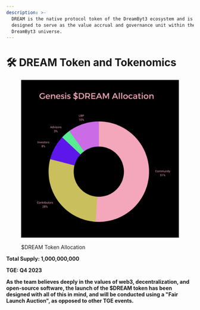 ```yaml
---
description: >-
  DREAM is the native protocol token of the DreamByt3 ecosystem and is currently
  designed to serve as the value accrual and governance unit within the
  DreamByt3 universe.
---
```


# 🛠 DREAM Token and Tokenomics



<figure><img src="../.gitbook/assets/DREAM_Tokenomics_Black_BG.png" alt=""><figcaption><p>$DREAM Token Allocation</p></figcaption></figure>

**Total Supply: 1,000,000,000**

**TGE: Q4 2023**

**As the team believes deeply in the values of web3, decentralization, and open-source software, the launch of the $DREAM token has been designed with all of this in mind, and will be conducted using a "Fair Launch Auction", as opposed to other TGE events.**&#x20;
